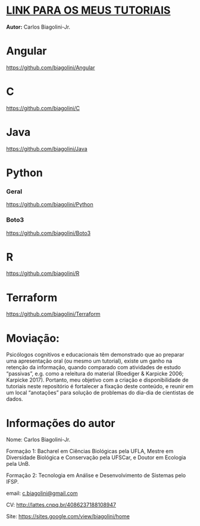 # <u>LINK PARA OS MEUS TUTORIAIS</u>

**Autor:** Carlos Biagolini-Jr.

# Angular

https://github.com/biagolini/Angular

# C

https://github.com/biagolini/C

# Java

https://github.com/biagolini/Java

# Python
### Geral
https://github.com/biagolini/Python

### Boto3
https://github.com/biagolini/Boto3

# R

https://github.com/biagolini/R

# Terraform
https://github.com/biagolini/Terraform

# Moviação:

Psicólogos cognitivos e educacionais têm demonstrado que ao preparar uma apresentação oral (ou mesmo um tutorial), existe um ganho na retenção da informação, quando comparado com atividades de estudo “passivas”, e.g. como a releitura do material (Roediger & Karpicke 2006; Karpicke 2017). Portanto, meu objetivo com a criação e disponibilidade de tutoriais neste repositório é fortalecer a fixação deste conteúdo, e reunir em um local “anotações” para solução de problemas do dia-dia de cientistas de dados.

# Informações do autor

Nome: Carlos Biagolini-Jr.

Formação 1: Bacharel em Ciências Biológicas pela UFLA, Mestre em Diversidade Biológica e Conservação pela UFSCar, e Doutor em Ecologia pela UnB.

Formação 2: Tecnologia em Análise e Desenvolvimento de Sistemas pelo IFSP.

email: c.biagolini@gmail.com

CV: http://lattes.cnpq.br/4086237188108947

Site: https://sites.google.com/view/biagolini/home
